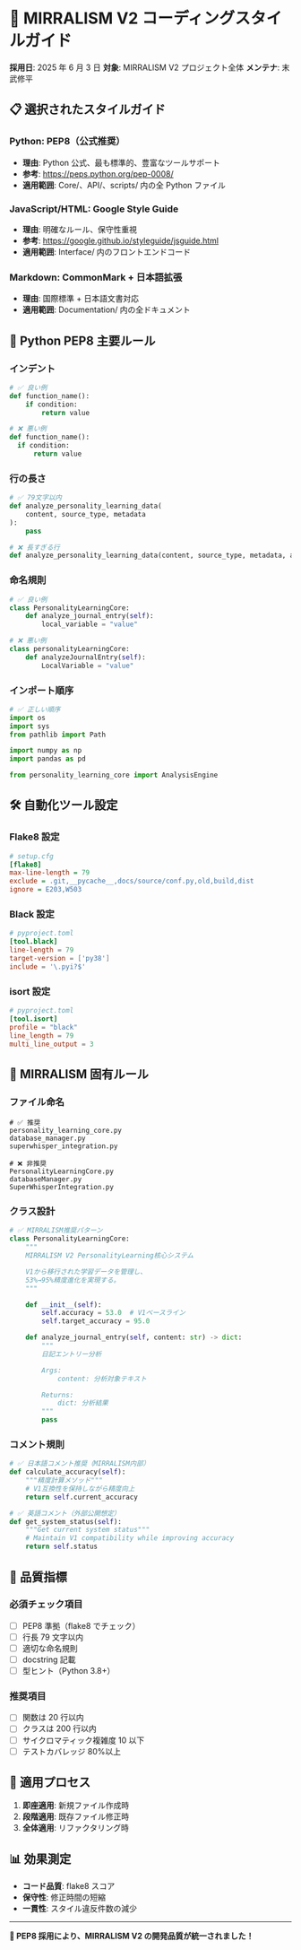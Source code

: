 # 🎨 MIRRALISM V2 コーディングスタイルガイド

**採用日**: 2025 年 6 月 3 日
**対象**: MIRRALISM V2 プロジェクト全体
**メンテナ**: 末武修平

## 📋 **選択されたスタイルガイド**

### **Python: PEP8（公式推奨）**

- **理由**: Python 公式、最も標準的、豊富なツールサポート
- **参考**: https://peps.python.org/pep-0008/
- **適用範囲**: Core/、API/、scripts/ 内の全 Python ファイル

### **JavaScript/HTML: Google Style Guide**

- **理由**: 明確なルール、保守性重視
- **参考**: https://google.github.io/styleguide/jsguide.html
- **適用範囲**: Interface/ 内のフロントエンドコード

### **Markdown: CommonMark + 日本語拡張**

- **理由**: 国際標準 + 日本語文書対応
- **適用範囲**: Documentation/ 内の全ドキュメント

## 🔧 **Python PEP8 主要ルール**

### **インデント**

```python
# ✅ 良い例
def function_name():
    if condition:
        return value

# ❌ 悪い例
def function_name():
  if condition:
      return value
```

### **行の長さ**

```python
# ✅ 79文字以内
def analyze_personality_learning_data(
    content, source_type, metadata
):
    pass

# ❌ 長すぎる行
def analyze_personality_learning_data(content, source_type, metadata, additional_params):
```

### **命名規則**

```python
# ✅ 良い例
class PersonalityLearningCore:
    def analyze_journal_entry(self):
        local_variable = "value"

# ❌ 悪い例
class personalityLearningCore:
    def analyzeJournalEntry(self):
        LocalVariable = "value"
```

### **インポート順序**

```python
# ✅ 正しい順序
import os
import sys
from pathlib import Path

import numpy as np
import pandas as pd

from personality_learning_core import AnalysisEngine
```

## 🛠️ **自動化ツール設定**

### **Flake8 設定**

```ini
# setup.cfg
[flake8]
max-line-length = 79
exclude = .git,__pycache__,docs/source/conf.py,old,build,dist
ignore = E203,W503
```

### **Black 設定**

```toml
# pyproject.toml
[tool.black]
line-length = 79
target-version = ['py38']
include = '\.pyi?$'
```

### **isort 設定**

```toml
# pyproject.toml
[tool.isort]
profile = "black"
line_length = 79
multi_line_output = 3
```

## 📝 **MIRRALISM 固有ルール**

### **ファイル命名**

```
# ✅ 推奨
personality_learning_core.py
database_manager.py
superwhisper_integration.py

# ❌ 非推奨
PersonalityLearningCore.py
databaseManager.py
SuperWhisperIntegration.py
```

### **クラス設計**

```python
# ✅ MIRRALISM推奨パターン
class PersonalityLearningCore:
    """
    MIRRALISM V2 PersonalityLearning核心システム

    V1から移行された学習データを管理し、
    53%→95%精度進化を実現する。
    """

    def __init__(self):
        self.accuracy = 53.0  # V1ベースライン
        self.target_accuracy = 95.0

    def analyze_journal_entry(self, content: str) -> dict:
        """
        日記エントリー分析

        Args:
            content: 分析対象テキスト

        Returns:
            dict: 分析結果
        """
        pass
```

### **コメント規則**

```python
# ✅ 日本語コメント推奨（MIRRALISM内部）
def calculate_accuracy(self):
    """精度計算メソッド"""
    # V1互換性を保持しながら精度向上
    return self.current_accuracy

# ✅ 英語コメント（外部公開想定）
def get_system_status(self):
    """Get current system status"""
    # Maintain V1 compatibility while improving accuracy
    return self.status
```

## 🎯 **品質指標**

### **必須チェック項目**

- [ ] PEP8 準拠（flake8 でチェック）
- [ ] 行長 79 文字以内
- [ ] 適切な命名規則
- [ ] docstring 記載
- [ ] 型ヒント（Python 3.8+）

### **推奨項目**

- [ ] 関数は 20 行以内
- [ ] クラスは 200 行以内
- [ ] サイクロマティック複雑度 10 以下
- [ ] テストカバレッジ 80%以上

## 🔄 **適用プロセス**

1. **即座適用**: 新規ファイル作成時
2. **段階適用**: 既存ファイル修正時
3. **全体適用**: リファクタリング時

## 📊 **効果測定**

- **コード品質**: flake8 スコア
- **保守性**: 修正時間の短縮
- **一貫性**: スタイル違反件数の減少

---

**🎉 PEP8 採用により、MIRRALISM V2 の開発品質が統一されました！**
